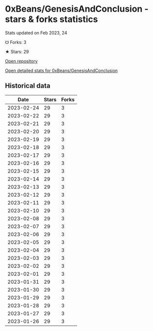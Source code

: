 # 0xBeans/GenesisAndConclusion - stars & forks statistics

Stats updated on Feb 2023, 24

☋ Forks: 3

★ Stars: 29

[Open repository](https://github.com/0xBeans/GenesisAndConclusion)

[Open detailed stats for 0xBeans/GenesisAndConclusion](https://reviewgithub.com/rep/0xBeans/GenesisAndConclusion)

## Historical data
| Date | Stars | Forks |
|------|-------|-------|
| 2023-02-24 | 29 | 3 | 
| 2023-02-22 | 29 | 3 | 
| 2023-02-21 | 29 | 3 | 
| 2023-02-20 | 29 | 3 | 
| 2023-02-19 | 29 | 3 | 
| 2023-02-18 | 29 | 3 | 
| 2023-02-17 | 29 | 3 | 
| 2023-02-16 | 29 | 3 | 
| 2023-02-15 | 29 | 3 | 
| 2023-02-14 | 29 | 3 | 
| 2023-02-13 | 29 | 3 | 
| 2023-02-12 | 29 | 3 | 
| 2023-02-11 | 29 | 3 | 
| 2023-02-10 | 29 | 3 | 
| 2023-02-08 | 29 | 3 | 
| 2023-02-07 | 29 | 3 | 
| 2023-02-06 | 29 | 3 | 
| 2023-02-05 | 29 | 3 | 
| 2023-02-04 | 29 | 3 | 
| 2023-02-03 | 29 | 3 | 
| 2023-02-02 | 29 | 3 | 
| 2023-02-01 | 29 | 3 | 
| 2023-01-31 | 29 | 3 | 
| 2023-01-30 | 29 | 3 | 
| 2023-01-29 | 29 | 3 | 
| 2023-01-28 | 29 | 3 | 
| 2023-01-27 | 29 | 3 | 
| 2023-01-26 | 29 | 3 | 

